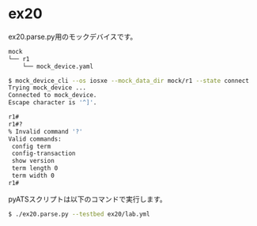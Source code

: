 # ex20

ex20.parse.py用のモックデバイスです。

```bash
mock
└── r1
    └── mock_device.yaml
```

```bash
$ mock_device_cli --os iosxe --mock_data_dir mock/r1 --state connect
Trying mock_device ...
Connected to mock_device.
Escape character is '^]'.

r1#
r1#?
% Invalid command '?'
Valid commands:
 config term
 config-transaction
 show version
 term length 0
 term width 0
r1#
```

pyATSスクリプトは以下のコマンドで実行します。

```bash
$ ./ex20.parse.py --testbed ex20/lab.yml
```

